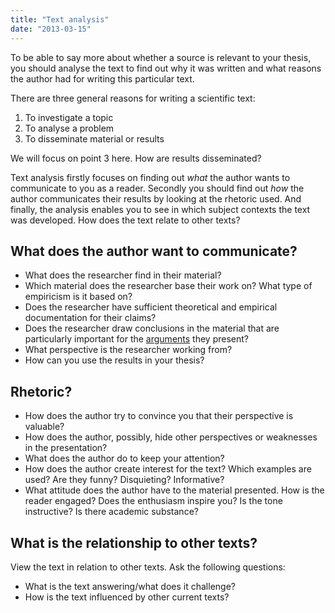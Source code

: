 ```yaml
---
title: "Text analysis"
date: "2013-03-15"
---
```


To be able to say more about whether a source is relevant to your thesis, you should analyse the text to find out why it was written and what reasons the author had for writing this particular text.

There are three general reasons for writing a scientific text:

1. To investigate a topic
2. To analyse a problem
3. To disseminate material or results

We will focus on point 3 here. How are results disseminated?

Text analysis firstly focuses on finding out _what_ the author wants to communicate to you as a reader. Secondly you should find out _how_ the author communicates their results by looking at the rhetoric used. And finally, the analysis enables you to see in which subject contexts the text was developed. How does the text relate to other texts?

## What does the author want to communicate?

- What does the researcher find in their material?
- Which material does the researcher base their work on? What type of empiricism is it based on?
- Does the researcher have sufficient theoretical and empirical documentation for their claims?
- Does the researcher draw conclusions in the material that are particularly important for the [arguments](/en/reading/argumentation-in-text/) they present?
- What perspective is the researcher working from?
- How can you use the results in your thesis?

## Rhetoric?

- How does the author try to convince you that their perspective is valuable?
- How does the author, possibly, hide other perspectives or weaknesses in the presentation?
- What does the author do to keep your attention?
- How does the author create interest for the text? Which examples are used? Are they funny? Disquieting? Informative?
- What attitude does the author have to the material presented. How is the reader engaged? Does the enthusiasm inspire you? Is the tone instructive? Is there academic substance?

## What is the relationship to other texts?

View the text in relation to other texts. Ask the following questions:

- What is the text answering/what does it challenge?
- How is the text influenced by other current texts?
